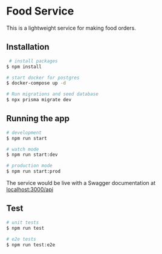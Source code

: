 # Food Service

This is a lightweight service for making food orders.

## Installation

```bash 
 # install packages
$ npm install

# start docker for postgres
$ docker-compose up -d

# Run migrations and seed database
$ npx prisma migrate dev
```

## Running the app

```bash
# development
$ npm run start

# watch mode
$ npm run start:dev

# production mode
$ npm run start:prod
```

The service would be live with a Swagger documentation at [localhost:3000/api](http://localhost:3000/api)

## Test

```bash
# unit tests
$ npm run test

# e2e tests
$ npm run test:e2e
```

